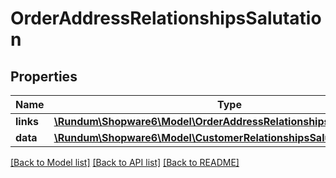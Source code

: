 # OrderAddressRelationshipsSalutation

## Properties
Name | Type | Description | Notes
------------ | ------------- | ------------- | -------------
**links** | [**\Rundum\Shopware6\Model\OrderAddressRelationshipsSalutationLinks**](OrderAddressRelationshipsSalutationLinks.md) |  | [optional] 
**data** | [**\Rundum\Shopware6\Model\CustomerRelationshipsSalutationData**](CustomerRelationshipsSalutationData.md) |  | [optional] 

[[Back to Model list]](../../README.md#documentation-for-models) [[Back to API list]](../../README.md#documentation-for-api-endpoints) [[Back to README]](../../README.md)

